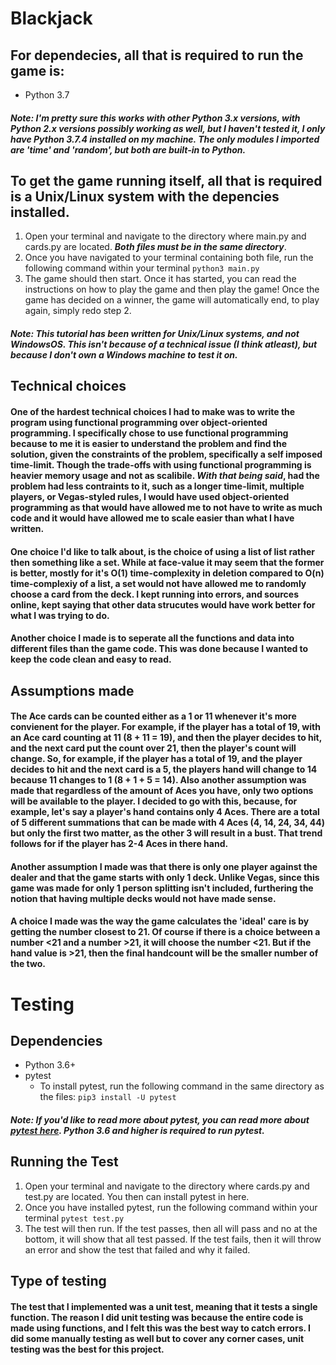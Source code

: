 # Blackjack
## For dependecies, all that is required to run the game is:
* Python 3.7
##### Note: I'm pretty sure this works with other Python 3.x versions, with Python 2.x versions **possibly** working as well, but I haven't tested it, I only have Python 3.7.4 installed on my machine. The only modules I imported are 'time' and 'random', but both are built-in to Python.
## To get the game running itself, all that is required is a Unix/Linux system with the depencies installed.
1. Open your terminal and navigate to the directory where main.py and cards.py are located. ***Both files must be in the same directory***.
2. Once you have navigated to your terminal containing both file, run the following command within your terminal `python3 main.py`
3. The game should then start. Once it has started, you can read the instructions on how to play the game and then play the game! Once the game has decided on a winner, the game will automatically end, to play again, simply redo step 2.
##### Note: This tutorial has been written for Unix/Linux systems, and not WindowsOS. This isn't because of a technical issue (I think atleast), but because I don't own a Windows machine to test it on.
## Technical choices
#### One of the hardest technical choices I had to make was to write the program using functional programming over object-oriented programming. I specifically chose to use functional programming because to me it is easier to understand the problem and find the solution, given the constraints of the problem, specifically a self imposed time-limit. Though the trade-offs with using functional programming is heavier memory usage and not as scalibile. ***With that being said***, had the problem had less contraints to it, such as a longer time-limit, multiple players, or Vegas-styled rules, I would have used object-oriented programming as that would have allowed me to not have to write as much code and it would have allowed me to scale easier than what I have written.
#### One choice I'd like to talk about, is the choice of using a list of list rather then something like a set. While at face-value it may seem that the former is better, mostly for it's O(1) time-complexity in deletion compared to O(n) time-complexiy of a list, a set would not have allowed me to randomly choose a card from the deck. I kept running into errors, and sources online, kept saying that other data strucutes would have work better for what I was trying to do.
#### Another choice I made is to seperate all the functions and data into different files than the game code. This was done because I wanted to keep the code clean and easy to read.

## Assumptions made
#### The Ace cards can be counted either as a 1 or 11 whenever it's more convienent for the player. For example, if the player has a total of 19, with an Ace card counting at 11 (8 + 11 = 19), and then the player decides to hit, and the next card put the count over 21, then the player's count will change. So, for example, if the player has a total of 19, and the player decides to hit and the next card is a 5, the players hand will change to 14 because 11 changes to 1 (8 + 1 + 5 = 14). Also another assumption was made that regardless of the amount of Aces you have, only two options will be available to the player. I decided to go with this, because, for example, let's say a player's hand contains only 4 Aces. There are a total of 5 different summations that can be made with 4 Aces (4, 14, 24, 34, 44) but only the first two matter, as the other 3 will result in a bust. That trend follows for if the player has 2-4 Aces in there hand.
#### Another assumption I made was that there is only one player against the dealer and that the game starts with only 1 deck. Unlike Vegas, since this game was made for only 1 person splitting isn't included, furthering the notion that having multiple decks would not have made sense.
#### A choice I made was the way the game calculates the 'ideal' care is by getting the number closest to 21. Of course if there is a choice between a number <21 and a number >21, it will choose the number <21. But if the hand value is >21, then the final handcount will be the smaller number of the two.

# Testing
## Dependencies
* Python 3.6+
* pytest
  * To install pytest, run the following command in the same directory as the files: `pip3 install -U pytest`
##### Note: If you'd like to read more about pytest, you can read more about [pytest here](https://docs.pytest.org/en/latest/). Python 3.6 and higher is required to run pytest.
## Running the Test
1. Open your terminal and navigate to the directory where cards.py and test.py are located. You then can install pytest in here.
2. Once you have installed pytest, run the following command within your terminal `pytest test.py`
3. The test will then run. If the test passes, then all will pass and no at the bottom, it will show that all test passed. If the test fails, then it will throw an error and show the test that failed and why it failed. 
## Type of testing
#### The test that I implemented was a unit test, meaning that it tests a single function. The reason I did unit testing was because the entire code is made using functions, and I felt this was the best way to catch errors. I did some manually testing as well but to cover any corner cases, unit testing was the best for this project.
